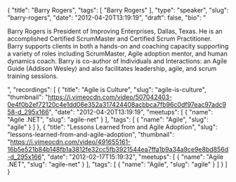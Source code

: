 {
  "title": "Barry Rogers",
  "tags": [
    "Barry Rogers"
  ],
  "type": "speaker",
  "slug": "barry-rogers",
  "date": "2012-04-20T13:19:19",
  "draft": false,
  "bio": "<p>Barry Rogers is President of Improving Enterprises, Dallas, Texas. He is an accomplished Certified ScrumMaster and Certified Scrum Practitioner. Barry supports clients in both a hands-on and coaching capacity supporting a variety of roles including ScrumMaster, Agile adoption mentor, and human dynamics coach. Barry is co-author of Individuals and Interactions: an Agile Guide (Addison Wesley) and also facilitates leadership, agile, and scrum training sessions.</p>",
  "recordings": [
    {
      "title": "Agile is Culture",
      "slug": "agile-is-culture",
      "thumbnail": "https://i.vimeocdn.com/video/507042403-0e4f0b2ef72120c4e1dd06e352a317424408acbbca7fb96c0df97eac97adc958-d_295x166",
      "date": "2012-04-20T13:19:19",
      "meetups": [
        {
          "name": "Agile .NET",
          "slug": "agile-net"
        }
      ],
      "tags": [
        {
          "name": "Agile",
          "slug": "agile"
        }
      ]
    },
    {
      "title": "Lessons Learned from and Agile Adoption",
      "slug": "lessons-learned-from-and-agile-adoption",
      "thumbnail": "https://i.vimeocdn.com/video/491655161-16b5e521b84b148fb1a3812fe32cc5fb3921544ea7ffa1b9a34a9ce9e8bd856d-d_295x166",
      "date": "2012-02-17T15:19:32",
      "meetups": [
        {
          "name": "Agile .NET",
          "slug": "agile-net"
        }
      ],
      "tags": [
        {
          "name": "Agile",
          "slug": "agile"
        }
      ]
    }
  ]
}